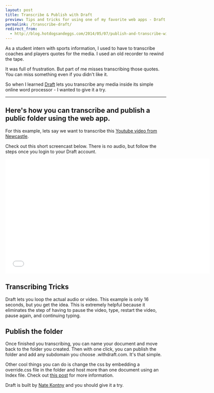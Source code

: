 ```yaml
---
layout: post
title: Transcribe & Publish with Draft 
preview: Tips and tricks for using one of my favorite web apps - Draft. 
permalink: /transcribe-draft/
redirect_from:
  - http://blog.hotdogsandeggs.com/2014/05/07/publish-and-transcribe-with-draft/
---
```


As a student intern with sports information, I used to have to transcribe coaches and players quotes for the media. I used an old recorder to rewind the tape.

It was full of frustration. But part of me misses transcribing those quotes. You can miss something even if you didn't like it. 

So when I learned [Draft](http://draftin.com) lets you transcribe any media inside its simple online word processor - I wanted to give it a try. 

* * * 

## Here's how you can transcribe and publish a public folder using the web app. 

For this example, lets say we want to transcribe this [Youtube video from Newcastle](https://www.youtube.com/watch?v=SGKcr4pmReU). 

Check out this short screencast below. There is no audio, but follow the steps once you login to your Draft account. 

<iframe src="//fast.wistia.net/embed/iframe/nutyqgboac?videoFoam=true" allowtransparency="true" frameborder="0" scrolling="no" class="wistia_embed" name="wistia_embed" allowfullscreen mozallowfullscreen webkitallowfullscreen oallowfullscreen msallowfullscreen width="640" height="360"></iframe><script src="//fast.wistia.net/assets/external/iframe-api-v1.js"></script>


## Transcribing Tricks 
Draft lets you loop the actual audio or video. This example is only 16 seconds, but you get the idea. This is extremely helpful because it eliminates the step of having to pause the video, type, restart the video, pause again, and continuing typing. 

## Publish the folder
Once finished you transcribing, you can name your document and move back to the folder you created. Then with one click, you can publish the folder and add any subdomain you choose .withdraft.com. It's that simple.   

Other cool things you can do is change the css by embedding a override.css file in the folder and host more than one document using an Index file. Check out [this post](http://ninjasandrobots.com/draft-announcements-job-board-draft-sites-editor-flow-and-more#draft-sites) for more information. 

Draft is built by [Nate Kontny](https://twitter.com/natekontny) and you should give it a try. 








